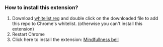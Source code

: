 ### How to install this extension?

1. Download [whitelist.reg](whitelist.reg) and double click on the downloaded file to add this repo to Chrome's whitelist.
(otherwise you can't install this extension)
2. Restart Chrome
3. Click here to install the extension: [Mindfullness bell](https://trmdi.github.io/mindfullness-bell/extension.crx)

